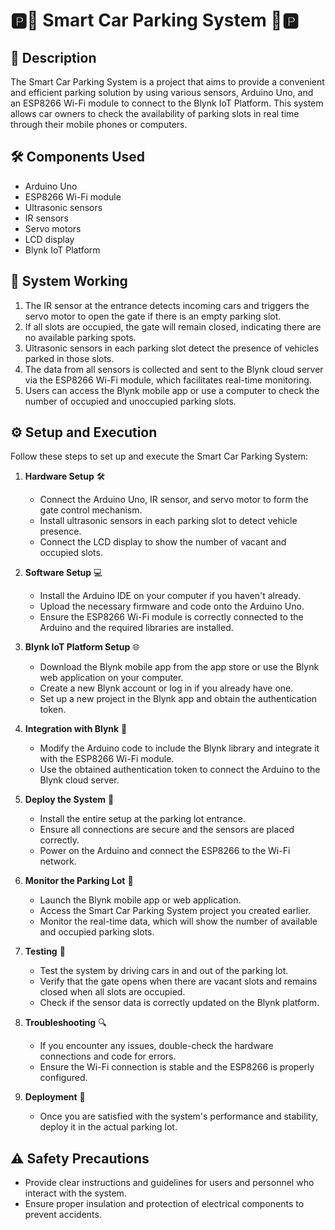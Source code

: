 # 🅿️🚗 Smart Car Parking System 🚗🅿️

## 📝 Description
The Smart Car Parking System is a project that aims to provide a convenient and efficient parking solution by using various sensors, Arduino Uno, and an ESP8266 Wi-Fi module to connect to the Blynk IoT Platform. This system allows car owners to check the availability of parking slots in real time through their mobile phones or computers.

## 🛠️ Components Used
- Arduino Uno
- ESP8266 Wi-Fi module
- Ultrasonic sensors
- IR sensors
- Servo motors
- LCD display
- Blynk IoT Platform

## 🔧 System Working
1. The IR sensor at the entrance detects incoming cars and triggers the servo motor to open the gate if there is an empty parking slot.
2. If all slots are occupied, the gate will remain closed, indicating there are no available parking spots.
3. Ultrasonic sensors in each parking slot detect the presence of vehicles parked in those slots.
4. The data from all sensors is collected and sent to the Blynk cloud server via the ESP8266 Wi-Fi module, which facilitates real-time monitoring.
5. Users can access the Blynk mobile app or use a computer to check the number of occupied and unoccupied parking slots.

## ⚙️ Setup and Execution
Follow these steps to set up and execute the Smart Car Parking System:

1. **Hardware Setup** 🛠️
   - Connect the Arduino Uno, IR sensor, and servo motor to form the gate control mechanism.
   - Install ultrasonic sensors in each parking slot to detect vehicle presence.
   - Connect the LCD display to show the number of vacant and occupied slots.

2. **Software Setup** 💻
   - Install the Arduino IDE on your computer if you haven't already.
   - Upload the necessary firmware and code onto the Arduino Uno.
   - Ensure the ESP8266 Wi-Fi module is correctly connected to the Arduino and the required libraries are installed.

3. **Blynk IoT Platform Setup** 🌐
   - Download the Blynk mobile app from the app store or use the Blynk web application on your computer.
   - Create a new Blynk account or log in if you already have one.
   - Set up a new project in the Blynk app and obtain the authentication token.

4. **Integration with Blynk** 📲
   - Modify the Arduino code to include the Blynk library and integrate it with the ESP8266 Wi-Fi module.
   - Use the obtained authentication token to connect the Arduino to the Blynk cloud server.

5. **Deploy the System** 🚀
   - Install the entire setup at the parking lot entrance.
   - Ensure all connections are secure and the sensors are placed correctly.
   - Power on the Arduino and connect the ESP8266 to the Wi-Fi network.

6. **Monitor the Parking Lot** 🚦
   - Launch the Blynk mobile app or web application.
   - Access the Smart Car Parking System project you created earlier.
   - Monitor the real-time data, which will show the number of available and occupied parking slots.

7. **Testing** 🧪
   - Test the system by driving cars in and out of the parking lot.
   - Verify that the gate opens when there are vacant slots and remains closed when all slots are occupied.
   - Check if the sensor data is correctly updated on the Blynk platform.

8. **Troubleshooting** 🔍
   - If you encounter any issues, double-check the hardware connections and code for errors.
   - Ensure the Wi-Fi connection is stable and the ESP8266 is properly configured.

9. **Deployment** 🚀
    - Once you are satisfied with the system's performance and stability, deploy it in the actual parking lot.

## ⚠️ Safety Precautions
- Provide clear instructions and guidelines for users and personnel who interact with the system.
- Ensure proper insulation and protection of electrical components to prevent accidents.


